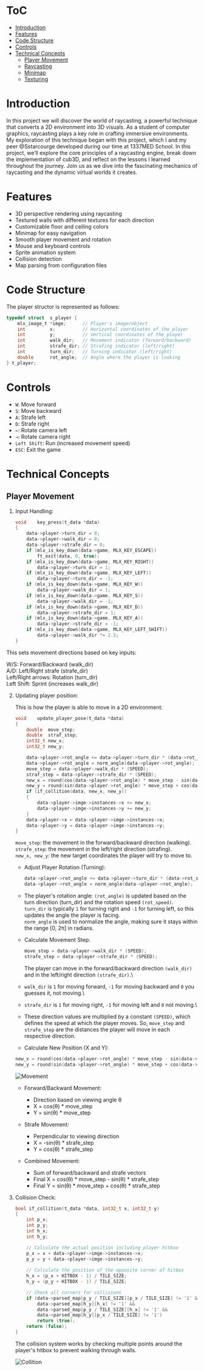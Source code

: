 # ToC
- [Introduction](#introduction)
- [Features](#features)
- [Code Structure](#code-structure)
- [Controls](#controls)
- [Technical Concepts](#technical-concepts)
  - [Player Movement](#player-movement)
  - [Raycasting](#raycasting)
  - [Minimap](#minimap)
  - [Texturing](#texturing)
<!-- - [Key Functions](#key-functions) -->
<!-- - [Building and Running](#building-and-running) -->
<!-- - [Credits](#credits) -->

# Introduction

In this project we will discover the world of raycasting, a powerful technique that converts a 2D environment into 3D visuals. As a student of computer graphics, raycasting plays a key role in crafting immersive environments. My exploration of this technique began with this project, which I and my peer @Sstarcourge developed during our time at 1337MED School. In this project, we’ll explore the core principles of a raycasting engine, break down the implementation of cub3D, and reflect on the lessons I learned throughout the journey. Join us as we dive into the fascinating mechanics of raycasting and the dynamic virtual worlds it creates.

# Features

- 3D perspective rendering using raycasting
- Textured walls with different textures for each direction
- Customizable floor and ceiling colors
- Minimap for easy navigation
- Smooth player movement and rotation
- Mouse and keyboard controls
- Sprite animation system
- Collision detection
- Map parsing from configuration files

# Code Structure

The player structor is represented as follows:

```c
typedef struct	s_player {
	mlx_image_t	*imge;		// Player's image/object
	int			x;			// Horizontal coordinates of the player
	int 		y;			// Vertical coordinates of the player
	int 		walk_dir;	// Movement indicator (forward/backward)
	int 		strafe_dir;	// Strafing indicator (left/right)
	int 		turn_dir;	// Turning indicator (left/right)
	double		rot_angle;	// Angle where the player is looking
} t_player;
```

# Controls

- `W`: Move forward
- `S`: Move backward
- `A`: Strafe left
- `D`: Strafe right
- `←`: Rotate camera left
- `→`: Rotate camera right
- `Left Shift`: Run (increased movement speed)
- `ESC`: Exit the game

# Technical Concepts

## Player Movement

1. Input Handling:

	```c
	void	key_press(t_data *data)
	{
		data->player->turn_dir = 0;
		data->player->walk_dir = 0;
		data->player->strafe_dir = 0;
		if (mlx_is_key_down(data->game, MLX_KEY_ESCAPE))
			ft_exit(data, 0, true);
		if (mlx_is_key_down(data->game, MLX_KEY_RIGHT))
			data->player->turn_dir = 1;
		if (mlx_is_key_down(data->game, MLX_KEY_LEFT))
			data->player->turn_dir = -1;
		if (mlx_is_key_down(data->game, MLX_KEY_W))
			data->player->walk_dir = 1;
		if (mlx_is_key_down(data->game, MLX_KEY_S))
			data->player->walk_dir = -1;
		if (mlx_is_key_down(data->game, MLX_KEY_D))
			data->player->strafe_dir = 1;
		if (mlx_is_key_down(data->game, MLX_KEY_A))
			data->player->strafe_dir = -1;
		if (mlx_is_key_down(data->game, MLX_KEY_LEFT_SHIFT))
			data->player->walk_dir *= 2.5;
	}
	```

This sets movement directions based on key inputs:

W/S: Forward/Backward (walk_dir)\
A/D: Left/Right strafe (strafe_dir)\
Left/Right arrows: Rotation (turn_dir)\
Left Shift: Sprint (increases walk_dir)

2. Updating player position:

	This is how the player is able to move in a 2D environment:

	```c
	void	update_player_pose(t_data *data)
	{
		double	move_step;
		double	straf_step;
		int32_t	new_x;
		int32_t	new_y;

		data->player->rot_angle += data->player->turn_dir * (data->rot_speed);
		data->player->rot_angle = norm_angle(data->player->rot_angle);
		move_step = data->player->walk_dir * (SPEED);
		straf_step = data->player->strafe_dir * (SPEED);
		new_x = round(cos(data->player->rot_angle) * move_step - sin(data->player->rot_angle) * straf_step);
		new_y = round(sin(data->player->rot_angle) * move_step + cos(data->player->rot_angle) * straf_step);
		if (if_collition(data, new_x, new_y))
		{
			data->player->imge->instances->x += new_x;
			data->player->imge->instances->y += new_y;
		}
		data->player->x = data->player->imge->instances->x;
		data->player->y = data->player->imge->instances->y;
	}
	```

	`move_step`: the movement in the forward/backward direction (walking).\
	`strafe_step`: the movement in the left/right direction (strafing).\
	`new_x, new_y`: the new target coordinates the player will try to move to.

	- Adjust Player Rotation (Turning):

		```c
		data->player->rot_angle += data->player->turn_dir * (data->rot_speed);
		data->player->rot_angle = norm_angle(data->player->rot_angle);
		```

	- The player's rotation angle:
		`(rot_angle)` is updated based on the turn direction (turn_dir) and the rotation speed `(rot_speed)`.\
		`turn_dir` is typically `1` for turning right and `-1` for turning left, so this updates the angle the player is facing.\
		`norm_angle` is used to normalize the angle, making sure it stays within the range [0, 2π] in radians.

	- Calculate Movement Step:

		```c
		move_step = data->player->walk_dir * (SPEED);
		strafe_step = data->player->strafe_dir * (SPEED);
		```

		The player can move in the forward/backward direction `(walk_dir)` and in the left/right direction `(strafe_dir)`.\

	- `walk_dir` is `1` for moving forward, `-1` for moving backward and `0` you guesses it, not moving.\
	- `strafe_dir` is `1` for moving right, `-1` for moving left and `0` not moving.\
	- These direction values are multiplied by a constant `(SPEED)`, which defines the speed at which the player moves. So, `move_step` and `strafe_step` are the distances the player will move in each respective direction.

	- Calculate New Position (X and Y):

	```c
	new_x = round(cos(data->player->rot_angle) * move_step - sin(data->player->rot_angle) * strafe_step);
	new_y = round(sin(data->player->rot_angle) * move_step + cos(data->player->rot_angle) * strafe_step);
	```

	![Movement](source_img/movement.png)

	- Forward/Backward Movement:
		- Direction based on viewing angle θ
		- X = cos(θ) * move_step
		- Y = sin(θ) * move_step

	- Strafe Movement:
		- Perpendicular to viewing direction
		- X = -sin(θ) * strafe_step
		- Y = cos(θ) * strafe_step

	- Combined Movement:
		- Sum of forward/backward and strafe vectors
		- Final X = cos(θ) * move_step - sin(θ) * strafe_step
		- Final Y = sin(θ) * move_step + cos(θ) * strafe_step

3. Collision Check:

	```c
	bool if_collition(t_data *data, int32_t x, int32_t y)
	{
		int p_x;
		int p_y;
		int h_x;
		int h_y;

		// Calculate the actual position including player hitbox
		p_x = x + data->player->imge->instances->x;
		p_y = y + data->player->imge->instances->y;
		
		// Calculate the position of the opposite corner of hitbox
		h_x = (p_x + HITBOX - 1) / TILE_SIZE;
		h_y = (p_y + HITBOX - 1) / TILE_SIZE;

		// Check all corners for collisions
		if (data->parsed_map[p_y / TILE_SIZE][p_x / TILE_SIZE] != '1' && 
			data->parsed_map[h_y][h_x] != '1' && 
			data->parsed_map[p_y / TILE_SIZE][h_x] != '1' && 
			data->parsed_map[h_y][p_x / TILE_SIZE] != '1')
			return (true);
		return (false);
	}
	```

	The collision system works by checking multiple points around the player's hitbox to prevent walking through walls.

	![Collition](source_img/collision.png)

